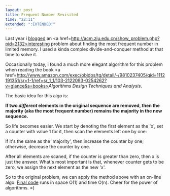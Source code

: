 ```yaml
---
layout: post
title: Frequent Number Revisited
time: "22:11"
extended: ":EXTENDED:"
---
```


Last year i <a href=http://linuxfire.dhis.org/~alecs/blog/archives/000016.html>blogged</a> an <a href=http://acm.zju.edu.cn/show_problem.php?pid=2132>interesting problem</a> about finding the most frequent number in limited memory. I used a kinda complex divide-and-conquer method at that time to solve it.

Occasionally today, i found a much more elegant algorithm for this problem when reading the book <a href=http://www.amazon.com/exec/obidos/tg/detail/-/9810237405/qid=1112191351/sr=1-1/ref=sr_1_1/103-2122093-0254262?v=glance&s=books><i>Algorithms Design Techniques and Analysis</i></a>.

The basic idea for this algo is:

<b>If two <i>different</i> elements in the original sequence are removed, then the majority (aka the most frequent number) remains the majority in the new sequence.</b>

So life becomes easier. We start by denoting the first element as the 'x', set a counter with value 1 for it, then scan the elements left one by one: 

If it's the same as the 'majority', then increase the counter by one; 
otherwise, decrease the counter by one.

After all elements are scaned, if the counter is greater than zero, then x is just the answer. What's most important is that, whenever counter gets to be zero, we assign the next element as the new 'x'.

So to the original problem, we can apply the method above with an on-line algo. <a href=http://linuxfire.dhis.org/~alecs/code/freq2132.c>Final code</a> runs in space O(1) and time O(n). Cheer for the power of algorithms. =)

